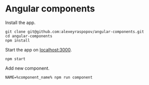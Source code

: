 # Angular components

Install the app.

	git clone git@github.com:alexeyraspopov/angular-components.git
	cd angular-components
	npm install

Start the app on [localhost:3000](http://localhost:3000).

	npm start

Add new component.

	NAME=%component_name% npm run component
